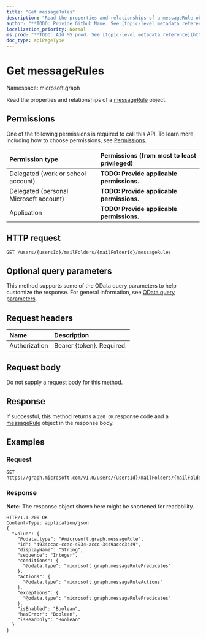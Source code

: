 ```yaml
---
title: "Get messageRules"
description: "Read the properties and relationships of a messageRule object."
author: "**TODO: Provide Github Name. See [topic-level metadata reference](https://msgo.azurewebsites.net/add/document/guidelines/metadata.html#topic-level-metadata)**"
localization_priority: Normal
ms.prod: "**TODO: Add MS prod. See [topic-level metadata reference](https://msgo.azurewebsites.net/add/document/guidelines/metadata.html#topic-level-metadata)**"
doc_type: apiPageType
---
```


# Get messageRules

Namespace: microsoft.graph

Read the properties and relationships of a [messageRule](../resources/messagerule.md) object.

## Permissions
One of the following permissions is required to call this API. To learn more, including how to choose permissions, see [Permissions](/concepts/permissions-reference.md).

|Permission type|Permissions (from most to least privileged)|
|:---|:---|
|Delegated (work or school account)|**TODO: Provide applicable permissions.**|
|Delegated (personal Microsoft account)|**TODO: Provide applicable permissions.**|
|Application|**TODO: Provide applicable permissions.**|

## HTTP request

<!-- {
  "blockType": "ignored"
}
-->
``` http
GET /users/{usersId}/mailFolders/{mailFolderId}/messageRules
```

## Optional query parameters
This method supports some of the OData query parameters to help customize the response. For general information, see [OData query parameters](/graph/query-parameters).

## Request headers
|Name|Description|
|:---|:---|
|Authorization|Bearer {token}. Required.|

## Request body
Do not supply a request body for this method.

## Response

If successful, this method returns a `200 OK` response code and a [messageRule](../resources/messagerule.md) object in the response body.

## Examples

### Request
<!-- {
  "blockType": "request",
  "name": "get_messagerule"
}
-->
``` http
GET https://graph.microsoft.com/v1.0/users/{usersId}/mailFolders/{mailFolderId}/messageRules
```


### Response
**Note:** The response object shown here might be shortened for readability.
<!-- {
  "blockType": "response",
  "truncated": true,
  "@odata.type": "microsoft.graph.messageRule"
}
-->
``` http
HTTP/1.1 200 OK
Content-Type: application/json
{
  "value": {
    "@odata.type": "#microsoft.graph.messageRule",
    "id": "4934ccac-ccac-4934-accc-3449accc3449",
    "displayName": "String",
    "sequence": "Integer",
    "conditions": {
      "@odata.type": "microsoft.graph.messageRulePredicates"
    },
    "actions": {
      "@odata.type": "microsoft.graph.messageRuleActions"
    },
    "exceptions": {
      "@odata.type": "microsoft.graph.messageRulePredicates"
    },
    "isEnabled": "Boolean",
    "hasError": "Boolean",
    "isReadOnly": "Boolean"
  }
}
```

